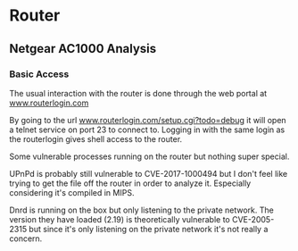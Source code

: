 # Router
## Netgear AC1000 Analysis
### Basic Access
The usual interaction with the router is done through the web portal at www.routerlogin.com

By going to the url www.routerlogin.com/setup.cgi?todo=debug it will open a telnet service on port 23 to connect to. Logging in with the same login as the routerlogin gives shell access to the router.

Some vulnerable processes running on the router but nothing super special.

UPnPd is probably still vulnerable to CVE-2017-1000494 but I don't feel like trying to get the file off the router in order to analyze it. Especially considering it's compiled in MIPS.

Dnrd is running on the box but only listening to the private network. The version they have loaded (2.19) is theoretically vulnerable to CVE-2005-2315 but since it's only listening on the private network it's not really a concern.
